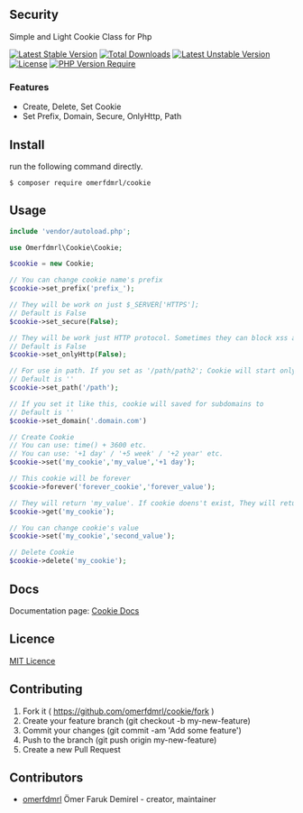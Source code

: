 ## Security

Simple and Light Cookie Class for Php

[![Latest Stable Version](http://poser.pugx.org/omerfdmrl/cookie/v)](https://packagist.org/packages/omerfdmrl/cookie) 
[![Total Downloads](http://poser.pugx.org/omerfdmrl/cookie/downloads)](https://packagist.org/packages/omerfdmrl/cookie) 
[![Latest Unstable Version](http://poser.pugx.org/omerfdmrl/cookie/v/unstable)](https://packagist.org/packages/omerfdmrl/cookie) 
[![License](http://poser.pugx.org/omerfdmrl/cookie/license)](https://packagist.org/packages/omerfdmrl/cookie) 
[![PHP Version Require](http://poser.pugx.org/omerfdmrl/cookie/require/php)](https://packagist.org/packages/omerfdmrl/cookie)


### Features
- Create, Delete, Set Cookie
- Set Prefix, Domain, Secure, OnlyHttp, Path

## Install

run the following command directly.

```
$ composer require omerfdmrl/cookie
```

## Usage
```php
include 'vendor/autoload.php';

use Omerfdmrl\Cookie\Cookie;

$cookie = new Cookie;

// You can change cookie name's prefix
$cookie->set_prefix('prefix_');

// They will be work on just $_SERVER['HTTPS'];
// Default is False
$cookie->set_secure(False);

// They will be work just HTTP protocol. Sometimes they can block xss attacks. 
// Default is False
$cookie->set_onlyHttp(False);

// For use in path. If you set as '/path/path2'; Cookie will start only '/path/path2'
// Default is ''
$cookie->set_path('/path');

// If you set it like this, cookie will saved for subdomains to
// Default is ''
$cookie->set_domain('.domain.com')

// Create Cookie
// You can use: time() + 3600 etc.
// You can use: '+1 day' / '+5 week' / '+2 year' etc.
$cookie->set('my_cookie','my_value','+1 day');

// This cookie will be forever
$cookie->forever('forever_cookie','forever_value');

// They will return 'my_value'. If cookie doens't exist, They will return False
$cookie->get('my_cookie');

// You can change cookie's value
$cookie->set('my_cookie','second_value');

// Delete Cookie
$cookie->delete('my_cookie');


```


## Docs
Documentation page: [Cookie Docs][doc-url]


## Licence
[MIT Licence][mit-url]

## Contributing

1. Fork it ( https://github.com/omerfdmrl/cookie/fork )
2. Create your feature branch (git checkout -b my-new-feature)
3. Commit your changes (git commit -am 'Add some feature')
4. Push to the branch (git push origin my-new-feature)
5. Create a new Pull Request

## Contributors

- [omerfdmrl](https://github.com/omerfdmrl) Ömer Faruk Demirel - creator, maintainer

[mit-url]: http://opensource.org/licenses/MIT
[doc-url]: https://github.com/omerfdmrl/cookie/wiki
